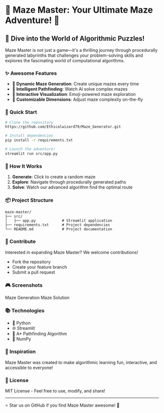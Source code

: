# 🧩 Maze Master: Your Ultimate Maze Adventure! 🚀


## 🌟 Dive into the World of Algorithmic Puzzles!

Maze Master is not just a game—it's a thrilling journey through procedurally generated labyrinths that challenges your problem-solving skills and explores the fascinating world of computational algorithms.

### ✨ Awesome Features

- 🎲 **Dynamic Maze Generation**: Create unique mazes every time
- 🧭 **Intelligent Pathfinding**: Watch AI solve complex mazes
- 🎨 **Interactive Visualization**: Emoji-powered maze exploration
- 🔧 **Customizable Dimensions**: Adjust maze complexity on-the-fly

### 🚀 Quick Start

```bash
# Clone the repository
https://github.com/Ethicalwizard79/Maze_Generator.git

# Install dependencies
pip install -r requirements.txt

# Launch the adventure!
streamlit run src/app.py
```

### 🧠 How It Works

1. **Generate**: Click to create a random maze
2. **Explore**: Navigate through procedurally generated paths
3. **Solve**: Watch our advanced algorithm find the optimal route

### 📦 Project Structure

```
maze-master/
├── src/
│   ├── app.py            # Streamlit application
├── requirements.txt      # Project dependencies
└── README.md             # Project documentation
```

### 🤝 Contribute

Interested in expanding Maze Master? We welcome contributions!
- Fork the repository
- Create your feature branch
- Submit a pull request

### 🎮 Screenshots

Maze Generation
Maze Solution

### 📚 Technologies

- 🐍 Python
- 🌐 Streamlit
- 🧮 A* Pathfinding Algorithm
- 🔢 NumPy

### 🌈 Inspiration

Maze Master was created to make algorithmic learning fun, interactive, and accessible to everyone!

### 📜 License

MIT License - Feel free to use, modify, and share!

---

⭐ Star us on GitHub if you find Maze Master awesome! 🌟
